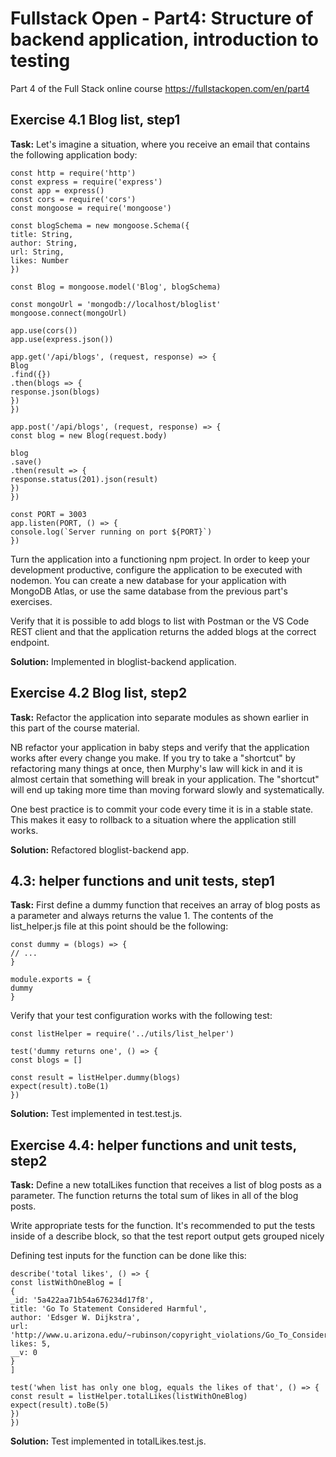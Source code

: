 # Fullstack Open - Part4: Structure of backend application, introduction to testing
Part 4 of the Full Stack online course https://fullstackopen.com/en/part4

## Exercise 4.1 Blog list, step1
**Task:**
Let's imagine a situation, where you receive an email that contains the following application body:
```
const http = require('http')
const express = require('express')
const app = express()
const cors = require('cors')
const mongoose = require('mongoose')

const blogSchema = new mongoose.Schema({
title: String,
author: String,
url: String,
likes: Number
})

const Blog = mongoose.model('Blog', blogSchema)

const mongoUrl = 'mongodb://localhost/bloglist'
mongoose.connect(mongoUrl)

app.use(cors())
app.use(express.json())

app.get('/api/blogs', (request, response) => {
Blog
.find({})
.then(blogs => {
response.json(blogs)
})
})

app.post('/api/blogs', (request, response) => {
const blog = new Blog(request.body)

blog
.save()
.then(result => {
response.status(201).json(result)
})
})

const PORT = 3003
app.listen(PORT, () => {
console.log(`Server running on port ${PORT}`)
})
```
Turn the application into a functioning npm project. In order to keep your development productive, configure the application to be executed with nodemon. You can create a new database for your application with MongoDB Atlas, or use the same database from the previous part's exercises.

Verify that it is possible to add blogs to list with Postman or the VS Code REST client and that the application returns the added blogs at the correct endpoint.

**Solution:**
Implemented in bloglist-backend application.

## Exercise 4.2 Blog list, step2
**Task:**
Refactor the application into separate modules as shown earlier in this part of the course material.

NB refactor your application in baby steps and verify that the application works after every change you make. If you try to take a "shortcut" by refactoring many things at once, then Murphy's law will kick in and it is almost certain that something will break in your application. The "shortcut" will end up taking more time than moving forward slowly and systematically.

One best practice is to commit your code every time it is in a stable state. This makes it easy to rollback to a situation where the application still works.

**Solution:**
Refactored bloglist-backend app.

## 4.3: helper functions and unit tests, step1
**Task:**
First define a dummy function that receives an array of blog posts as a parameter and always returns the value 1. The contents of the list_helper.js file at this point should be the following:
```
const dummy = (blogs) => {
// ...
}

module.exports = {
dummy
}
```
Verify that your test configuration works with the following test:
```
const listHelper = require('../utils/list_helper')

test('dummy returns one', () => {
const blogs = []

const result = listHelper.dummy(blogs)
expect(result).toBe(1)
})
```

**Solution:**
Test implemented in test.test.js.

## Exercise 4.4: helper functions and unit tests, step2
**Task:**
Define a new totalLikes function that receives a list of blog posts as a parameter. The function returns the total sum of likes in all of the blog posts.

Write appropriate tests for the function. It's recommended to put the tests inside of a describe block, so that the test report output gets grouped nicely

Defining test inputs for the function can be done like this:
```
describe('total likes', () => {
const listWithOneBlog = [
{
_id: '5a422aa71b54a676234d17f8',
title: 'Go To Statement Considered Harmful',
author: 'Edsger W. Dijkstra',
url: 'http://www.u.arizona.edu/~rubinson/copyright_violations/Go_To_Considered_Harmful.html',
likes: 5,
__v: 0
}
]

test('when list has only one blog, equals the likes of that', () => {
const result = listHelper.totalLikes(listWithOneBlog)
expect(result).toBe(5)
})
})
```
**Solution:**
Test implemented in totalLikes.test.js.
